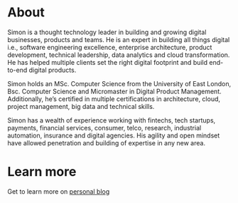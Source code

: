 # About 

Simon is a thought technology leader in building and growing digital businesses, products and teams. He is an expert in building all things digital i.e., software engineering excellence, enterprise architecture, product development, technical leadership, data analytics and cloud transformation. He has helped multiple clients set the right digital footprint and build end-to-end digital products.

Simon holds an MSc. Computer Science from the University of East London, Bsc. Computer Science and Micromaster in Digital Product Management. Additionally, he’s certified in multiple certifications in architecture, cloud, project management, big data and technical skills.

Simon has a wealth of experience working with fintechs, tech startups, payments, financial services, consumer, telco, research, industrial automation, insurance and digital agencies. His agility and open mindset have allowed penetration and building of expertise in any new area.

# Learn more
Get to learn more on [personal blog](https://simon.co.ke)
